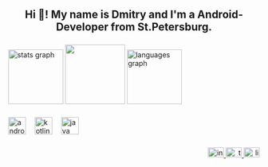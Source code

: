 <h2 align="center">Hi 👋! My name is Dmitry and I'm a Android-Developer from St.Petersburg.</h2>

###

<div align="left">
  <img src="https://github-readme-stats-sigma-five.vercel.app/api?username=khvatid&hide_title=false&hide_rank=false&show_icons=true&include_all_commits=true&count_private=true&disable_animations=false&theme=darcula&locale=en&hide_border=true" height="110" alt="stats graph"  />
  <img height="120" src="https://media.tenor.com/bE4k2Xky_iMAAAAC/super-sus-train.gif"  />
  <img src="https://github-readme-stats-sigma-five.vercel.app/api/top-langs?username=khvatid&locale=en&hide_title=false&layout=compact&card_width=320&langs_count=3&theme=darcula&hide_border=true" height="110" alt="languages graph"  />
</div>

###




<div align="left">
  <img src="https://img.shields.io/badge/Android-3DDC84?logo=android&logoColor=black&style=for-the-badge" height="35" alt="android logo"  />
  <img width="10" />
  <img src="https://skillicons.dev/icons?i=kotlin" height="35" alt="kotlin logo"  />
  <img width="10" />
  <img src="https://skillicons.dev/icons?i=java" height="35" alt="java logo"  />
  <img width="10" />
</div>

###

<div align="right">
  <a href="https://www.instagram.com/khvatid/" target="_blank">
    <img src="https://raw.githubusercontent.com/maurodesouza/profile-readme-generator/master/src/assets/icons/social/instagram/default.svg" width="32" height="20" alt="instagram logo"  />
  </a>
  <a href="https://t.me/khvatid" target="_blank">
    <img src="https://raw.githubusercontent.com/maurodesouza/profile-readme-generator/master/src/assets/icons/social/telegram/default.svg" width="32" height="20" alt="telegram logo"  />
  </a>
  <img src="https://raw.githubusercontent.com/maurodesouza/profile-readme-generator/master/src/assets/icons/social/linkedin/default.svg" width="32" height="20" alt="linkedin logo"  />
</div>


